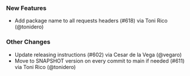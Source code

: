 ### New Features
* Add package name to all requests headers (#618) via Toni Rico (@tonidero)
### Other Changes
* Update releasing instructions (#602) via Cesar de la Vega (@vegaro)
* Move to SNAPSHOT version on every commit to main if needed (#611) via Toni Rico (@tonidero)
